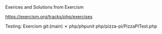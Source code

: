 Exerices and Solutions from Exercism

https://exercism.org/tracks/php/exercises

Testing: 
Exercism git:(main) ✗ php/phpunit php/pizza-pi/PizzaPITest.php
